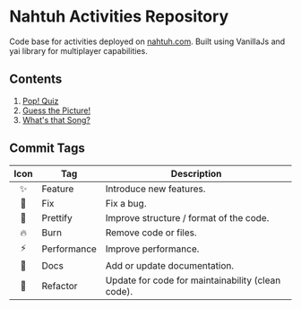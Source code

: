 # Nahtuh Activities Repository 

Code base for activities deployed on [nahtuh.com](http://dev.nahtuh.com/). Built using VanillaJs and yai library for multiplayer capabilities. 

## Contents

1. [Pop! Quiz](./popquiz/readme.md)
2. [Guess the Picture!](./tebakgambar/readme.md)
3. [What's that Song?](./tebaklagu/readme.md)

## Commit Tags

| Icon | Tag         | Description                                       |
| :--: | ----------- | ------------------------------------------------- |
|  ✨   | Feature     | Introduce new features.                           |
|  🐞   | Fix         | Fix a bug.                                        |
|  🎨   | Prettify    | Improve structure / format of the code.           |
|  🔥   | Burn        | Remove code or files.                             |
|  ⚡   | Performance | Improve performance.                              |
|  📝   | Docs        | Add or update documentation.                      |
|  🔨   | Refactor    | Update for code for maintainability (clean code). |

